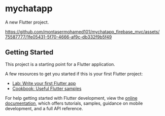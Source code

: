 # mychatapp

A new Flutter project.

https://github.com/montasermohamed101/mychatapp_firebase_mvc/assets/75587777/1fe05431-5f70-4666-af9c-db332f9b5f49

## Getting Started

This project is a starting point for a Flutter application.

A few resources to get you started if this is your first Flutter project:

- [Lab: Write your first Flutter app](https://docs.flutter.dev/get-started/codelab)
- [Cookbook: Useful Flutter samples](https://docs.flutter.dev/cookbook)

For help getting started with Flutter development, view the
[online documentation](https://docs.flutter.dev/), which offers tutorials,
samples, guidance on mobile development, and a full API reference.
